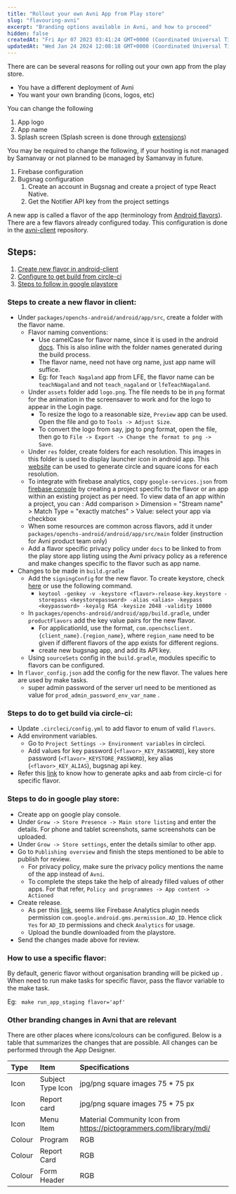 ```yaml
---
title: "Rollout your own Avni App from Play store"
slug: "flavouring-avni"
excerpt: "Branding options available in Avni, and how to proceed"
hidden: false
createdAt: "Fri Apr 07 2023 03:41:24 GMT+0000 (Coordinated Universal Time)"
updatedAt: "Wed Jan 24 2024 12:08:18 GMT+0000 (Coordinated Universal Time)"
---
```

There are can be several reasons for rolling out your own app from the play store.

- You have a different deployment of Avni
- You want your own branding (icons, logos, etc)

You can change the following

1. App logo
2. App name
3. Splash screen (Splash screen is done through [extensions](doc:extension-points))

You may be required to change the following, if your hosting is not managed by Samanvay or not planned to be managed by Samanvay in future.

1. Firebase configuration
2. Bugsnag configuration
   1. Create an account in Bugsnag and create a project of type React Native.
   2. Get the Notifier API key from the project settings

A new app is called a flavor of the app (terminology from [Android flavors](https://developer.android.com/build/build-variants)). There are a few flavors already configured today. This configuration is done in the [avni-client](https://github.com/avniproject/avni-client) repository.

## Steps:

1. [Create new flavor in android-client](https://avni.readme.io/docs/flavouring-avni#steps-to-create-a-new-flavor-in-client)
2. [Configure to get build from circle-ci](https://avni.readme.io/docs/flavouring-avni#steps-to-do-in-to-get-build-via-circle-ci)
3. [Steps to follow in google playstore](https://avni.readme.io/docs/flavouring-avni#steps-to-do-in-google-play-store)

### Steps to create a new flavor in client:

- Under `packages/openchs-android/android/app/src`, create a folder with the flavor name.
  - Flavor naming conventions:
    - Use camelCase for flavor name, since it is used in the android [docs](https://developer.android.com/build/build-variants).  This is also inline with the folder names generated during the build process.
    - The flavor name, need not have org name, just app name will suffice. 
    - Eg: for `Teach Nagaland` app from LFE, the flavor name can be `teachNagaland` and not `teach_nagaland` or `lfeTeachNagaland`.
  - Under `assets` folder add `logo.png`. The file needs to be in `png` format for the animation in the screensaver to work and for the logo to appear in the Login page.
    - To resize the logo to a reasonable size, `Preview` app can be used. Open the file and go to `Tools -> Adjust Size`.
    - To convert the logo from say, jpg to png format, open the file, then go to `File -> Export -> Change the format to png -> Save`.
  - Under `res` folder, create folders for each resolution. This images in this folder is used to display launcher icon in android app. This [website](https://icon.kitchen/) can be used to generate circle and square icons for each resolution.
  - To integrate with firebase analytics, copy `google-services.json` from [firebase console](https://console.firebase.google.com/u/0/) by creating a project specific to the flavor or an app within an existing project as per need. To view data of an app within a project, you can : Add comparison > Dimension = "Stream name" > Match Type = "exactly matches" > Value: select your app via checkbox
  - When some resources are common across flavors, add it under `packages/openchs-android/android/app/src/main` folder (instruction for Avni product team only)
  - Add a flavor specific privacy policy under `docs` to be linked to from the play store app listing using the Avni privacy policy as a reference and make changes specific to the flavor such as app name.
- Changes to be made in `build.gradle`
  - Add the `signingConfig` for the new flavor. To create keystore, check [here](https://developer.android.com/studio/publish/app-signing#generate-key) or use the following command.
    - `keytool -genkey -v -keystore <flavor>-release-key.keystore -storepass <keystorepassword> -alias <alias> -keypass <keypassword> -keyalg RSA -keysize 2048 -validity 10000`
  - In `packages/openchs-android/android/app/build.gradle`, under `productFlavors` add the key value pairs for the new flavor. 
    - For applicationId, use the format, `com.openchsclient.{client_name}.{region_name}`, where `region_name` need to be given if different flavors of the app exists for different regions.
    - create new bugsnag app, and add its API key.
  - Using `sourceSets` config in the `build.gradle`, modules specific to flavors can be configured.
- In `flavor_config.json` add the config for the new flavor. The values here are used by make tasks.
  - super admin password of the server url need to be mentioned as value for `prod_admin_password_env_var_name` .

### Steps to do to get build via circle-ci:

- Update `.circleci/config.yml` to add flavor to enum of valid `flavors`.
- Add environment variables.
  - Go to `Project Settings -> Environment variables` in circleci.
  - Add values for key password (`<flavor>_KEY_PASSWORD`), key store password (`<flavor>_KEYSTORE_PASSWORD`), key alias (`<flavor>_KEY_ALIAS`), bugsnag api key.
- Refer this [link](https://avni.readme.io/docs/release-process-for-the-cloud#circleci-build) to know how to generate apks and aab from circle-ci for specific flavor.

### Steps to do in google play store:

- Create app on google play console.
- Under `Grow -> Store Presence -> Main store listing` and enter the details. For phone and tablet screenshots, same screenshots can be uploaded.
- Under `Grow -> Store settings`, enter the details similar to other app.
- Go to `Publishing overview` and finish the steps mentioned to be able to publish for review.
  - For privacy policy, make sure the privacy policy mentions the name of the app instead of `Avni`.
  - To complete the steps take the help of already filled values of other apps. For that refer, `Policy and programmes -> App content -> Actioned` 
- Create release. 
  - As per this [link](https://stackoverflow.com/questions/73132752/i-dont-use-ads-in-my-flutter-app-then-why-this-message-is-showing-in-my-play-co), seems like Firebase Analytics plugin needs permission `com.google.android.gms.permission.AD_ID`. Hence click `Yes` for `AD_ID` permissions and check `Analytics` for usage.
  - Upload the bundle downloaded from the playstore.
- Send the changes made above for review.

### How to use a specific flavor:

By default, generic flavor without organisation branding will be picked up . When need to run make tasks for specific flavor, pass the flavor variable to the make task.

Eg: ` make run_app_staging flavor='apf'`

### Other branding changes in Avni that are relevant

There are other places where icons/colours can be configured. Below is a table that summarizes the changes that are possible. All changes can be performed through the App Designer.

| Type   | Item              | Specifications                                                        |
| :----- | :---------------- | :-------------------------------------------------------------------- |
| Icon   | Subject Type Icon | jpg/png square images 75 \* 75 px                                     |
| Icon   | Report card       | jpg/png square images 75 \* 75 px                                     |
| Icon   | Menu Item         | Material Community Icon from <https://pictogrammers.com/library/mdi/> |
| Colour | Program           | RGB                                                                   |
| Colour | Report Card       | RGB                                                                   |
| Colour | Form Header       | RGB                                                                   |
